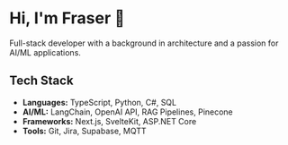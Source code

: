 # Hi, I'm Fraser 👋

Full-stack developer with a background in architecture and a passion for AI/ML applications.

## Tech Stack

- **Languages:** TypeScript, Python, C#, SQL
- **AI/ML:** LangChain, OpenAI API, RAG Pipelines, Pinecone
- **Frameworks:** Next.js, SvelteKit, ASP.NET Core
- **Tools:** Git, Jira, Supabase, MQTT
